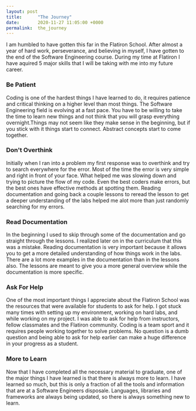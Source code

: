 ```yaml
---
layout: post
title:      "The Journey"
date:       2020-11-27 11:05:00 +0000
permalink:  the_journey
---
```



I am humbled to have gotten this far in the Flatiron School. After almost a year of hard work, perseverance, and believing in myself, I have gotten to the end of the Software Engineering course. During my time at Flatiron I have aquired 5 major skills that I will be taking with me into my future career.

###  Be Patient

Coding is one of the hardest things I have learned to do, it requires patience and critical thinking on a higher level than most things. The Software Engineering field is evolving at a fast pace. You have to be willing to take the time to learn new things and not think that you will grasp everything overnight.Things may not seem like they make sense in the beginning, but if you stick with it things start to connect. Abstract concepts start to come together.

### Don't Overthink

Initially when I ran into a problem my first response was to overthink and try to search everywhere for the error. Most of the time the error is very simple and right in front of your face. What helped me was slowing down and trying to picture the flow of my code. Even the best coders make errors, but the best ones have effective methods at spotting them. Reading documentation and going back a couple lessons to reread the lesson to get a deeper understanding of the labs helped me alot more than just randomly searching for my errors.

### Read Documentation

In the beginning I used to skip through some of the documentation and go straight through the lessons. I realized later on in the curriculum that this was a mistake. Reading documentation is very important because it allows you to get a more detailed understanding of how things work in the labs. There are a lot more examples in the documentation than in the lessons also. The lessons are meant to give you a more general overview while the documentation is more specific.

### Ask For Help

One of the most important things I appreciate about the Flatiron School was the resources that were available for students to ask for help. I got stuck many times with setting up my environment, working on hard labs, and while working on my project. I was able to ask for help from instructors, fellow classmates and the Flatiron community. Coding is a team sport and it requires people working together to solve problems. No question is a dumb question and being able to ask for help earlier can make a huge difference in your progress as a student.

### More to Learn

Now that I have completed all the necessary material to graduate, one of the major things I have learned is that there is always more to learn. I have learned so much, but this is only a fraction of all the tools and information that are at a Software Engineers disposale. Languages, libraries and frameworks are always being updated, so there is always something new to learn.

